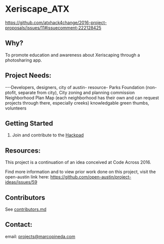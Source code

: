 # Xeriscape_ATX

https://github.com/atxhack4change/2016-project-proposals/issues/11#issuecomment-222128425

## Why?
To promote education and awareness about Xeriscaping through a photosharing app.


## Project Needs:
---Developers, designers, city of austin- resource- Parks Foundation (non-ptofit, separate from city), City zoning and planning commission Neighborhood Plan Map (each neighborhood has their own and can request projects through there, especially creeks) knowledgable green thumbs, volunteers

## Getting Started

1. Join and contribute to the [Hackpad](https://hackpad.com/Xeriscape_ATX-OAvRDE8RYyP)


## Resources:

This project is a continuation of an idea conceived at Code Across 2016.

Find more information and to view prior work done on this project, visit the open-austin link here: https://github.com/open-austin/project-ideas/issues/59


## Contributors

See [contributors.md](contributors.md)

## Contact:

email: projects@marcopineda.com
